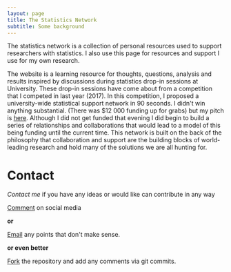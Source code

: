 ```yaml
---
layout: page
title: The Statistics Network
subtitle: Some background
---
```


The statistics network is a collection of personal resources used to support researchers with statistics. I also use this page for resources and support I use for my own research.

The website is a learning resource for thoughts, questions, analysis and results inspired by discussions during statistics drop-in sessions at University. These drop-in sessions have come about from a competition that I competed in last year (2017). In this competition, I proposed a university-wide statistical support network in 90 seconds. I didn't win anything substantial. (There was $12 000 funding up for grabs) but my pitch is [here]("https://www.youtube.com/watch?v=2EXo0Iue1es&index=1&list=PLy1v_xE3ZjaA4PFdt_FJNBLljLAiuNTiV/"). Although I did not get funded that evening I did begin to build a series of relationships and collaborations that would lead to a model of this being funding until the current time. This network is built on the back of the philosophy that collaboration and support are the building blocks of world-leading research and hold many of the solutions we are all hunting for.

# Contact

*Contact me* if you have any ideas or would like can contribute in any way

[Comment]("") on social media

**or**

[Email]("anthony.davidson@canberra.edu.au") any points that don't make sense.

**or even better**

[Fork]("https://github.com/davan690") the repository and add any comments via git commits.
